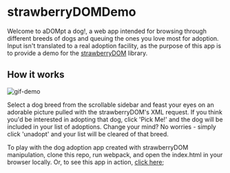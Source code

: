 # strawberryDOMDemo

Welcome to aDOMpt a dog!, a web app intended for browsing through different breeds of dogs and queuing the ones you love most for adoption. Input isn't translated to a real adoption facility, as the purpose of this app is to provide a demo for the [strawberryDOM](https://github.com/lsiler23/strawberryDOM) library.

## How it works
![gif-demo]('./assets/adompt.gif')

Select a dog breed from the scrollable sidebar and feast your eyes on an adorable picture pulled with the strawberryDOM's XML request. If you think you'd be interested in adopting that dog, click 'Pick Me!' and the dog will be included in your list of adoptions. Change your mind? No worries - simply click 'unadopt' and your list will be cleared of that breed.

To play with the dog adoption app created with strawberryDOM manipulation, clone this repo, run webpack, and open the index.html in your browser locally. Or, to see this app in action, [click here](https://lsiler23.github.io/strawberryDOMDemo/);
